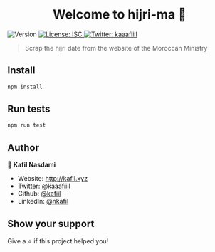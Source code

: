 <h1 align="center">Welcome to hijri-ma 👋</h1>
<p>
  <img alt="Version" src="https://img.shields.io/badge/version-1.0.0-blue.svg?cacheSeconds=2592000" />
  <a href="#" target="_blank">
    <img alt="License: ISC" src="https://img.shields.io/badge/License-ISC-yellow.svg" />
  </a>
  <a href="https://twitter.com/kaaafiiil" target="_blank">
    <img alt="Twitter: kaaafiiil" src="https://img.shields.io/twitter/follow/kaaafiiil.svg?style=social" />
  </a>
</p>

> Scrap the hijri date from the website of the Moroccan Ministry

## Install

```sh
npm install
```

## Run tests

```sh
npm run test
```

## Author

👤 **Kafil Nasdami**

- Website: http://kafil.xyz
- Twitter: [@kaaafiiil](https://twitter.com/kaaafiiil)
- Github: [@kafiil](https://github.com/kafiil)
- LinkedIn: [@nkafil](https://linkedin.com/in/nkafil)

## Show your support

Give a ⭐️ if this project helped you!
